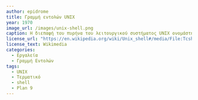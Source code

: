 ```yaml
---
author: epidrome
title: Γραμμή εντολών UNIX 
year: 1970
image_url: /images/unix-shell.png
caption: Η διεπαφή του πυρήνα του λειτουργικού συστήματος UNIX ονομάστηκε κέλυφος (shell), καθώς κρύβει τις λεπτομέρειες της υλοποίησης και παρέχει μια προσβάσιμη διάδραση για τον χρήστη. Εκτός από τις βασικές λειτουργίες του συστήματος, παρέχει και μια απλή γλώσσα προγραμματισμού μεταγλώτισης, η οποία επιτρέπει τη φορητότα των προγραμμάτων του χρήστη σε παρόμοια συστήματα. 
license_url: "https://en.wikipedia.org/wiki/Unix_shell#/media/File:Tcsh_ejecutándose_en_escritorio_Mac_OSX.png" 
license_text: Wikimedia 
categories:
  - Εργαλεία
  - Γραμμή Εντολών
tags:
  - UNIX
  - Τερματικό
  - shell
  - Plan 9
---
```

